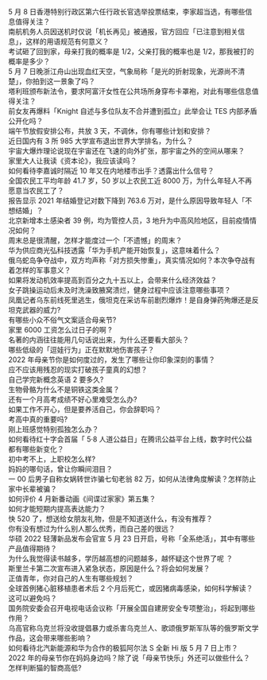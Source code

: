 5 月 8 日香港特别行政区第六任行政长官选举投票结束，李家超当选，有哪些信息值得关注？  
南航机务人员因送机时仅说「机长再见」被通报，官方回应「已注意到相关信息」，这样的用语规范有何意义？  
考试砸了回到家，母亲打我的概率是 1/2，父亲打我的概率也是 1/2，那我被打的概率是多少？  
5 月 7 日晚浙江舟山出现血红天空，气象局称「是光的折射现象，光源尚不清楚」，你拍到这一景象了吗？  
塔利班颁布新法令，要求阿富汗女性在公共场所身穿布卡罩袍，对此有哪些信息值得关注？  
前女友再爆料「Knight 自述与多位队友不合并遭到孤立」此举会让 TES 内部矛盾公开化吗？  
端午节放假安排公布，共放 3 天，不调休，你有哪些计划和安排？  
近日国内有 3 所 985 大学宣布退出世界大学排名，为什么？  
宇宙大爆炸理论说现在宇宙还在飞速的向外扩张，那宇宙之外的空间从哪来？  
家里大人让我读《资本论》，我应该读吗？  
如何看待李嘉诚时隔近 10 年又在内地楼市出手？透露出什么信号？  
全国农民工平均年龄 41.7 岁，50 岁以上农民工近 8000 万，为什么年轻人不再愿意当农民工了？  
报告显示 2021 年结婚登记对数下降到 763.6 万对，是什么原因导致年轻人「不想结婚」？  
北京新增本土感染者 39 例，均为管控人员，3 地升为中高风险地区，目前疫情情况如何？  
周末总是很清醒，怎样才能度过一个「不遗憾」的周末？  
华为供应商光弘科技透露「华为手机产能开始恢复」，这意味着什么？  
俄乌蛇岛争夺战中，双方均声称「对方损失惨重」，真实情况如何？本次争夺战有着怎样的军事意义？  
如果将发动机效率提高到百分之九十五以上，会带来什么经济效益？  
女子跳操运动后未及时洗澡致腋窝溃烂，健身过程中应该注意哪些事项？  
凤凰记者乌东前线死里逃生，俄坦克在采访车前剧烈爆炸！是自身弹药殉爆还是反坦克武器的威力?  
有哪些小众不俗气文案适合母亲节?  
家里 6000 工资怎么过日子的啊 ?  
名著的内涵往往能用几句话说出来，为什么还要看大部头？  
哪些低级的「逗娃行为」正在默默地伤害孩子？  
2022 年母亲节你是如何度过的，发生了哪些让你印象深刻的事情？  
应不应该用残忍的现实打破孩子童真的幻想？  
自己学完新概念英语 2 要多久?  
生物骨骼为什么不是铜铁这类金属？  
还有一个月高考成绩不好心里难受怎么办?  
如果工作不开心，但是要养活自己，你会辞职吗？  
考高中真的重要吗?  
刚上班感觉特别孤独怎么办？  
如何看待红十字会首届「 5·8 人道公益日」在腾讯公益平台上线，数字时代公益都有哪些新变化？  
初中考不上，上职校怎么样?  
妈妈的哪句话，曾让你瞬间泪目？  
一 00 后男子自称女娲转世诈骗七旬老翁 82 万，如何从法律角度解读？怎样防止家中长辈被骗？  
如何评价 4 月新番动画《间谍过家家》第五集？  
如何才能短期内提高表达能力？  
快 520 了，想送给女朋友礼物，但是不知道送什么，有没有推荐？  
你有没有想过为什么别人那么优秀，而自己差的很远？  
华硕 2022 轻薄新品发布会官宣 5 月 23 日开启，号称「全系绝活」，其中有哪些产品值得期待？  
为什么我觉得读书越多，学历越高想的问题越多，越怀疑这个世界了呢 ？  
斯里兰卡第二次宣布进入紧急状态，原因是什么？将会如何发展？  
正值青年，你对自己的人生有哪些规划？  
全球首例猪心脏移植患者术后 2 个月后死亡，或因猪病毒感染，如何科学解读？这可以避免吗？  
国务院安委会召开电视电话会议称「开展全国自建房安全专项整治」，将起到哪些作用？  
乌高官称乌克兰将没收提倡暴力或杀害乌克兰人、歌颂俄罗斯军队等的俄罗斯文学作品，这会带来哪些影响？  
如何看待北汽新能源和华为合作的极狐阿尔法 S 全新 Hi 版 5 月 7 日上市？  
2022 年的母亲节你在妈妈身边吗？除了说「母亲节快乐」外还可以做些什么？  
怎样判断猫的智商高低?  
